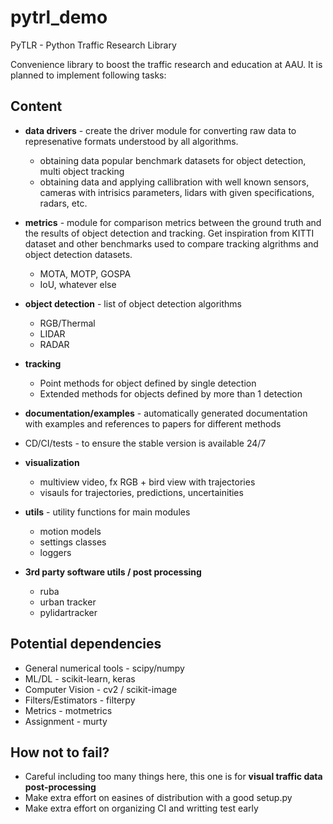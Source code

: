 # pytrl_demo
PyTLR - Python Traffic Research Library

Convenience library to boost the traffic research and education at AAU. It is planned to implement following tasks:

## Content
- **data drivers** - create the driver module for converting raw data to represenative formats understood by all algorithms.
    * obtaining data popular benchmark datasets for object detection, multi object tracking
    * obtaining data and applying callibration with well known sensors, cameras with intrisics parameters, lidars with given specifications, radars, etc.
- **metrics** - module for comparison metrics between the ground truth and the results of object detection and tracking. Get inspiration from KITTI dataset and other benchmarks used to compare tracking algrithms and object detection datasets.
    * MOTA, MOTP, GOSPA
    * IoU, whatever else

- **object detection** - list of object detection algorithms
    * RGB/Thermal
    * LIDAR
    * RADAR

- **tracking**
    * Point methods for object defined by single detection
    * Extended methods for objects defined by more than 1 detection

- **documentation/examples** - automatically generated documentation with examples and references to papers for different methods
- CD/CI/tests - to ensure the stable version is available 24/7

- **visualization**
    * multiview video, fx RGB + bird view with trajectories
    * visauls for trajectories, predictions, uncertainities

- **utils** - utility functions for main modules
    - motion models
    - settings classes
    - loggers

- **3rd party software utils / post processing**
    * ruba
    * urban tracker
    * pylidartracker

## Potential dependencies
- General numerical tools - scipy/numpy
- ML/DL - scikit-learn, keras
- Computer Vision - cv2 / scikit-image
- Filters/Estimators - filterpy
- Metrics - motmetrics
- Assignment - murty

## How not to fail?
- Careful including too many things here, this one is for **visual traffic data post-processing**
- Make extra effort on easines of distribution with a good setup.py
- Make extra effort on organizing CI and writting test early

